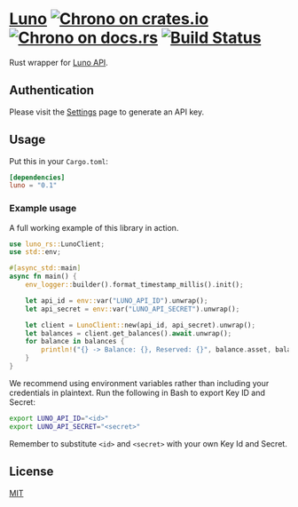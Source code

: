 [cratesio-image]: https://img.shields.io/crates/v/luno.svg
[cratesio]: https://crates.io/crates/luno
[docsrs-image]: https://docs.rs/luno/badge.svg
[docsrs]: https://docs.rs/luno

# [Luno][docsrs] [![Chrono on crates.io][cratesio-image]][cratesio] [![Chrono on docs.rs][docsrs-image]][docsrs] [![Build Status](https://travis-ci.com/samfatoks/luno-rs.svg?branch=main)](https://travis-ci.com/samfatoks/luno-rs)

Rust wrapper for [Luno API](https://www.luno.com/api).

## Authentication

Please visit the [Settings](https://www.luno.com/wallet/settings/api_keys) page
to generate an API key.

## Usage

Put this in your `Cargo.toml`:

```toml
[dependencies]
luno = "0.1"
```

### Example usage

A full working example of this library in action.

```rust
use luno_rs::LunoClient;
use std::env;

#[async_std::main]
async fn main() {
    env_logger::builder().format_timestamp_millis().init();

    let api_id = env::var("LUNO_API_ID").unwrap();
    let api_secret = env::var("LUNO_API_SECRET").unwrap();

    let client = LunoClient::new(api_id, api_secret).unwrap();
    let balances = client.get_balances().await.unwrap();
    for balance in balances {
        println!("{} -> Balance: {}, Reserved: {}", balance.asset, balance.balance, balance.reserved);
    }
}
```

We recommend using environment variables rather than including your credentials in plaintext. Run the following in Bash to export Key ID and Secret:

```bash
export LUNO_API_ID="<id>"
export LUNO_API_SECRET="<secret>"
```

Remember to substitute `<id>` and `<secret>` with your own Key Id and Secret.

## License

[MIT](https://github.com/samfatoks/luno-rs/blob/master/LICENSE.md)
